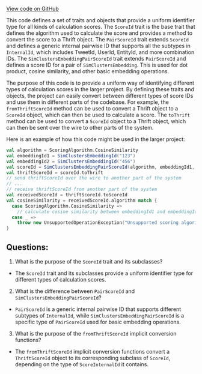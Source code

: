 [View code on GitHub](https://github.com/misbahsy/the-algorithm/src/scala/com/twitter/simclusters_v2/score/ScoreId.scala)

This code defines a set of traits and objects that provide a uniform identifier type for all kinds of calculation scores. The `ScoreId` trait is the base trait that defines the algorithm used to calculate the score and provides a method to convert the score to a Thrift object. The `PairScoreId` trait extends `ScoreId` and defines a generic internal pairwise ID that supports all the subtypes in `InternalId`, which includes TweetId, UserId, EntityId, and more combination IDs. The `SimClustersEmbeddingPairScoreId` trait extends `PairScoreId` and defines a score ID for a pair of `SimClustersEmbedding`. This is used for dot product, cosine similarity, and other basic embedding operations.

The purpose of this code is to provide a uniform way of identifying different types of calculation scores in the larger project. By defining these traits and objects, the project can easily convert between different types of score IDs and use them in different parts of the codebase. For example, the `fromThriftScoreId` method can be used to convert a Thrift object to a `ScoreId` object, which can then be used to calculate a score. The `toThrift` method can be used to convert a `ScoreId` object to a Thrift object, which can then be sent over the wire to other parts of the system.

Here is an example of how this code might be used in the larger project:

```scala
val algorithm = ScoringAlgorithm.CosineSimilarity
val embeddingId1 = SimClustersEmbeddingId("123")
val embeddingId2 = SimClustersEmbeddingId("456")
val scoreId = SimClustersEmbeddingPairScoreId(algorithm, embeddingId1, embeddingId2)
val thriftScoreId = scoreId.toThrift
// send thriftScoreId over the wire to another part of the system
// ...
// receive thriftScoreId from another part of the system
val receivedScoreId = thriftScoreId.toScoreId
val cosineSimilarity = receivedScoreId.algorithm match {
  case ScoringAlgorithm.CosineSimilarity =>
    // calculate cosine similarity between embeddingId1 and embeddingId2
  case _ =>
    throw new UnsupportedOperationException("Unsupported scoring algorithm")
}
```
## Questions: 
 1. What is the purpose of the `ScoreId` trait and its subclasses?
- The `ScoreId` trait and its subclasses provide a uniform identifier type for different types of calculation scores.
2. What is the difference between `PairScoreId` and `SimClustersEmbeddingPairScoreId`?
- `PairScoreId` is a generic internal pairwise ID that supports different subtypes of `InternalId`, while `SimClustersEmbeddingPairScoreId` is a specific type of `PairScoreId` used for basic embedding operations.
3. What is the purpose of the `fromThriftScoreId` implicit conversion functions?
- The `fromThriftScoreId` implicit conversion functions convert a `ThriftScoreId` object to its corresponding subclass of `ScoreId`, depending on the type of `ScoreInternalId` it contains.